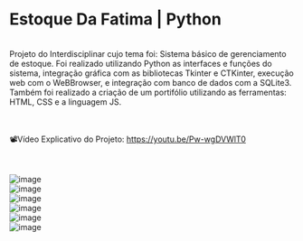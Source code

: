 # Estoque Da Fatima | Python
</br>
Projeto do Interdisciplinar cujo tema foi: Sistema básico de gerenciamento de estoque.
Foi realizado utilizando Python as interfaces e funções do sistema, integração gráfica com as bibliotecas Tkinter e CTKinter, execução web com o WeBBrowser, e integração com banco de dados com a SQLite3.
Também foi realizado a criação de um portifólio utilizando as ferramentas: HTML, CSS e a linguagem JS.
</br></br></br>

📽️Vídeo Explicativo do Projeto:  https://youtu.be/Pw-wgDVWlT0
</br></br></br>


![image](https://github.com/JonaThFelix/EstoqueDaFatima_Python/assets/123984244/40392a9c-cc01-4bcc-941a-f8939d5eb113)
</br>
![image](https://github.com/JonaThFelix/EstoqueDaFatima_Python/assets/123984244/bb8b2858-89fb-4a96-a913-7990f2cf07d8)
</br>
![image](https://github.com/JonaThFelix/EstoqueDaFatima_Python/assets/123984244/f80ad7d5-5cf6-48fe-a24a-52cb9c9517df)
</br>
![image](https://github.com/JonaThFelix/EstoqueDaFatima_Python/assets/123984244/5f5a8931-1bc1-4bec-987d-67952ff3624a)
</br>
![image](https://github.com/JonaThFelix/EstoqueDaFatima_Python/assets/123984244/c780d9ce-9fbf-4a44-acab-1b3370fe6746)
</br>
![image](https://github.com/JonaThFelix/EstoqueDaFatima_Python/assets/123984244/5f6dacd5-f69b-4304-b07a-a2e3c59accf9)




